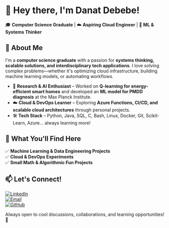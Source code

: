 # 👋 Hey there, I'm Danat Debebe!  

🎓 **Computer Science Graduate** | ☁️ **Aspiring Cloud Engineer** | 🤖 **ML & Systems Thinker**  

## 🚀 About Me  

I'm a **computer science graduate** with a passion for **systems thinking, scalable solutions, and interdisciplinary tech applications**. I love solving complex problems—whether it's optimizing cloud infrastructure, building machine learning models, or automating workflows.  

- 🔬 **Research & AI Enthusiast** – Worked on **Q-learning for energy-efficient smart homes** and developed an **ML model for PMDD diagnosis** at the Max Planck Institute.  
- ☁️ **Cloud & DevOps Learner** – Exploring **Azure Functions, CI/CD, and scalable cloud architectures** through personal projects.  
- 🛠️ **Tech Stack** – Python, Java, SQL, C, Bash, Linux, Docker, Git, Scikit-Learn, Azure... always learning more!  

## 📌 What You'll Find Here  

✅ **Machine Learning & Data Engineering Projects**  
✅ **Cloud & DevOps Experiments**  
✅ **Small Math & Algorithmic Fun Projects**  

## 📫 Let's Connect!  

[![LinkedIn](https://img.shields.io/badge/LinkedIn-%230077B5.svg?style=for-the-badge&logo=linkedin&logoColor=white)](https://www.linkedin.com/in/danat-ashebir-584552263/)  
[![Email](https://img.shields.io/badge/Email-D14836?style=for-the-badge&logo=gmail&logoColor=white)](mailto:danatdebebe@gmail.com)  
[![GitHub](https://img.shields.io/badge/GitHub-100000?style=for-the-badge&logo=github&logoColor=white)](https://github.com/DanatDebebe)  

Always open to cool discussions, collaborations, and learning opportunities! 🚀  

